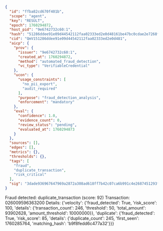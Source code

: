 ```json
{
  "id": "ffba82cd670f401b",
  "scope": "agent",
  "key": "RESULT",
  "epoch": 1760294872,
  "host_pid": "9e6742732c60:1",
  "hash": "51286ddee91e09d44542112faa02333ed2e0d48161be47bc0cdae2e7268fb7b1",
  "cid": "QmV151286ddee91e09d44542112faa02333ed2e0d481",
  "aicp": {
    "prov": {
      "issuer": "9e6742732c60:1",
      "created_at": 1760294872,
      "method": "automated_fraud_detection",
      "vc_type": "VerifiableCredential"
    },
    "ucon": {
      "usage_constraints": [
        "no_pii_export",
        "audit_required"
      ],
      "purpose": "fraud_detection_analysis",
      "enforcement": "mandatory"
    },
    "eval": {
      "confidence": 1.0,
      "evidence_count": 0,
      "review_status": "pending",
      "evaluated_at": 1760294873
    }
  },
  "sources": [],
  "edges": [],
  "metrics": {},
  "thresholds": {},
  "tags": [
    "fraud",
    "duplicate_transaction",
    "risk_critical"
  ],
  "sig": "3dade936967647969a2872a308ad618ff7b42c07ca6b991c4e2687451293f88e"
}
```

Fraud detected: duplicate_transaction (score: 92)
Transaction: 026009596363200
Details: {'velocity': {'fraud_detected': True, 'risk_score': 100, 'details': {'transaction_count': 246, 'threshold': 50, 'total_amount': 93902628, 'amount_threshold': 10000000}}, 'duplicate': {'fraud_detected': True, 'risk_score': 85, 'details': {'duplicate_count': 245, 'first_seen': 1760285764, 'matching_hash': 'b9f8fedd6c477a32'}}}